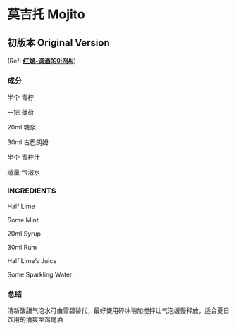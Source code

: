# 莫吉托 Mojito

## 初版本 Original Version

(Ref: **[红斌-调酒的아저씨](https://space.bilibili.com/482559656)**)

### **成分**

半个  青柠

一把  薄荷

20ml 糖浆

30ml 古巴朗姆

半个  青柠汁

适量  气泡水

### **INGREDIENTS**

Half   Lime

Some Mint

20ml  Syrup

30ml  Rum

Half   Lime’s Juice

Some Sparkling Water

### 总结

清新酸甜气泡水可由雪碧替代，最好使用碎冰稍加搅拌让气泡缓慢释放，适合夏日饮用的清爽型鸡尾酒